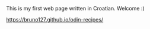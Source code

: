 This is my first web page written in Croatian. Welcome :)

https://bruno127.github.io/odin-recipes/
